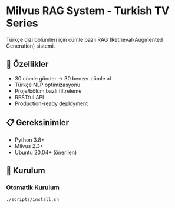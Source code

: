 # Milvus RAG System - Turkish TV Series

Türkçe dizi bölümleri için cümle bazlı RAG (Retrieval-Augmented Generation) sistemi.

## 🚀 Özellikler

- 30 cümle gönder → 30 benzer cümle al
- Türkçe NLP optimizasyonu
- Proje/bölüm bazlı filtreleme
- RESTful API
- Production-ready deployment

## 📋 Gereksinimler

- Python 3.8+
- Milvus 2.3+
- Ubuntu 20.04+ (önerilen)

## 🔧 Kurulum

### Otomatik Kurulum
```bash
./scripts/install.sh